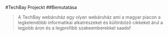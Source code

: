 #TechBay Projeckt
##Bemutatása
>A TechBay webáruház egy olyan webáruház ami a magyar piacon a legkelendőbb informatikai alkatrészeket és különböző cikkeket árul a legjobb áron és a legprofibb szakeemberekkel
saadsf